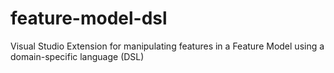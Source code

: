 # feature-model-dsl
Visual Studio Extension for manipulating features in a Feature Model using a domain-specific language (DSL)
